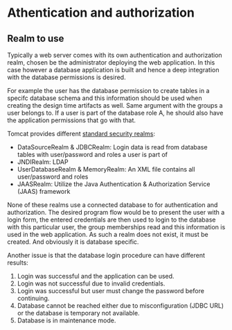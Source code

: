 # Athentication and authorization

## Realm to use

Typically a web server comes with its own authentication and authorization realm, chosen be the administrator deploying the web application.
In this case however a database application is built and hence a deep integration with the database permissions is desired.

For example the user has the database permission to create tables in a specifc database schema and this information should be used when creating the design time artifacts as well.
Same argument with the groups a user belongs to. If a user is part of the database role A, he should also have the application permissions that go with that.

Tomcat provides different [standard security realms](https://tomcat.apache.org/tomcat-10.0-doc/realm-howto.html#Standard_Realm_Implementations):

- DataSourceRealm & JDBCRealm: Login data is read from database tables with user/password and roles a user is part of
- JNDIRealm: LDAP
- UserDatabaseRealm & MemoryRealm: An XML file contains all user/password and roles
- JAASRealm: Utilize the Java Authentication & Authorization Service (JAAS) framework

None of these realms use a connected database to for authentication and authorization. The desired program flow would be to present the user with a login form, the entered credentials are then used to login to the database with this particular user, the group memberships read and this information is used in the web application.
As such a realm does not exist, it must be created. And obviously it is database specific.

Another issue is that the database login procedure can have different results:

1. Login was successful and the application can be used.
2. Login was not successful due to invalid credentials.
3. Login was successful but user must change the password before continuing.
4. Database cannot be reached either due to misconfiguration (JDBC URL) or the database is temporary not available.
5. Database is in maintenance mode.
